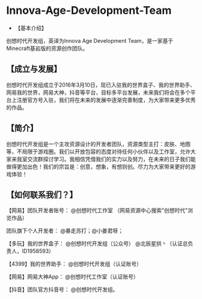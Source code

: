 # Innova-Age-Development-Team
* 【基本介绍】  

创想时代开发组，英译为Innova Age Development Team，是一家基于Minecraft基岩版的资源创作团队。  

## 【成立与发展】  

创想时代开发组成立于2016年3月10日，现已入驻我的世界盒子、我的世界助手、网易我的世界，网易大神，抖音等平台，目标多平台发展，未来我们将会在多个平台上注册官方号入驻，我们将在未来的发展中逐渐完善制度，为大家带来更多优秀的作品。  

## 【简介】  

创想时代开发组是一个主攻资源设计的开发者团队，资源类型主打：皮肤、地图等，不局限于游戏圈。我们以开放包容的态度对待任何小伙伴以及工作室，允许大家来我室交流群探讨学习。我相信凭借我们的实力以及努力，在未来的日子我们能做得更加出色！我们的宗旨是：创意，想象，有想则创。尽力为大家带来更好的游戏体验！  

## 【如何联系我们？】  

【网易】团队开发者账号：
@创想时代工作室
（网易资源中心搜索"创想时代"浏览作品） 

团队旗下个人开发者：
@暴走苏打；@小姜君呀；  

【多玩】我的世界盒子：
@创想时代开发组（公众号）
@北辰星拱丶（认证总负责人，ID1958593）  

【4399】我的世界助手：
@创想时代开发组（认证账号）  

【网易】网易大神App：
@创想时代工作室（认证账号）  

【抖音】团队官方抖音号：
@创想时代开发组。
